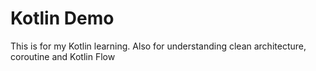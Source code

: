 # Kotlin Demo
This is for my Kotlin learning. Also for understanding clean architecture, coroutine and Kotlin Flow
